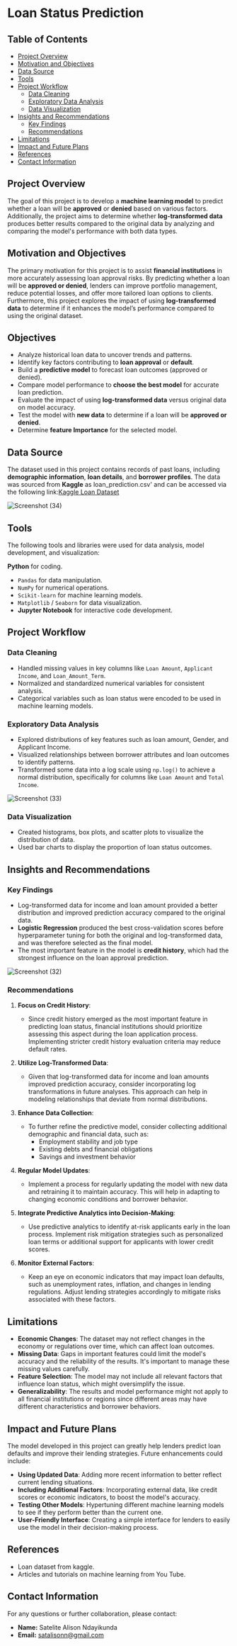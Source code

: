 # Loan Status Prediction

## Table of Contents
- [Project Overview](#project-overview)
- [Motivation and Objectives](#motivation-and-objectives)
- [Data Source](#data-source)
- [Tools](#tools)
- [Project Workflow](#project-workflow)
  - [Data Cleaning](#data-cleaning)
  - [Exploratory Data Analysis](#exploratory-data-analysis)
  - [Data Visualization](#data-visualization)
- [Insights and Recommendations](#insights-and-recommendations)
  - [Key Findings](#key-findings)
  - [Recommendations](#recommendations)
- [Limitations](#limitations)
- [Impact and Future Plans](#impact-and-future-plans)
- [References](#references)
- [Contact Information](#contact-information)


## Project Overview
The goal of this project is to develop a **machine learning model** to predict whether a loan will be **approved** or **denied** based on various factors. 
Additionally, the project aims to determine whether **log-transformed data** produces better results compared to the original data by analyzing and comparing the model's performance with both data types.


## Motivation and Objectives
The primary motivation for this project is to assist **financial institutions** in more accurately assessing loan approval risks. By predicting whether a loan will be **approved or denied**, lenders can improve portfolio management, reduce potential losses, and offer more tailored loan options to clients. 
Furthermore, this project explores the impact of using **log-transformed data** to determine if it enhances the model’s performance compared to using the original dataset.

## Objectives
- Analyze historical loan data to uncover trends and patterns.
- Identify key factors contributing to **loan approval** or **default**.
- Build a **predictive model** to forecast loan outcomes (approved or denied).
- Compare model performance to **choose the best model** for accurate loan prediction.
- Evaluate the impact of using **log-transformed data** versus original data on model accuracy.
- Test the model with **new data** to determine if a loan will be **approved or denied**.
- Determine **feature Importance** for the selected model.

## Data Source
The dataset used in this project contains records of past loans, including **demographic information**, **loan details**, and **borrower profiles**. The data was sourced from **Kaggle** as loan_prediction.csv' and can be accessed via the following link:[Kaggle Loan Dataset](https://www.kaggle.com/)

![Screenshot (34)](https://github.com/user-attachments/assets/8c3df74c-3ce1-41b1-bf34-2ba20c81d8ff)


## Tools
The following tools and libraries were used for data analysis, model development, and visualization:

**Python** for coding.
- `Pandas` for data manipulation.
- `NumPy` for numerical operations.
- `Scikit-learn` for machine learning models.
- `Matplotlib` / `Seaborn` for data visualization.
- **Jupyter Notebook** for interactive code development.


## Project Workflow

### Data Cleaning
- Handled missing values in key columns like `Loan Amount`, `Applicant Income`, and `Loan_Amount_Term`.
- Normalized and standardized numerical variables for consistent analysis.
- Categorical variables such as loan status were encoded to be used in machine learning models.

### Exploratory Data Analysis
- Explored distributions of key features such as loan amount, Gender, and Applicant Income.
- Visualized relationships between borrower attributes and loan outcomes to identify patterns.
- Transformed some data into a log scale using `np.log()` to achieve a normal distribution, specifically for columns like `Loan Amount` and `Total Income`.

![Screenshot (33)](https://github.com/user-attachments/assets/9a23153b-769d-42a4-a08a-a6ab4f7d89a2)

  
### Data Visualization
- Created histograms, box plots, and scatter plots to visualize the distribution of data.
- Used bar charts to display the proportion of loan status outcomes.

## Insights and Recommendations

### Key Findings

- Log-transformed data for income and loan amount provided a better distribution and improved prediction accuracy compared to the original data.
- **Logistic Regression** produced the best cross-validation scores before hyperparameter tuning for both the original and log-transformed data, and was therefore selected as the final model.
- The most important feature in the model is **credit history**, which had the strongest influence on the loan approval prediction.

![Screenshot (32)](https://github.com/user-attachments/assets/840453d6-e60d-4c44-9e7a-b38274f45147)


### Recommendations

1. **Focus on Credit History**:
   - Since credit history emerged as the most important feature in predicting loan status, financial institutions should prioritize assessing this aspect during the loan application process. Implementing stricter credit history evaluation criteria may reduce default rates.

2. **Utilize Log-Transformed Data**:
   - Given that log-transformed data for income and loan amounts improved prediction accuracy, consider incorporating log transformations in future analyses. This approach can help in modeling relationships that deviate from normal distributions.

3. **Enhance Data Collection**:
   - To further refine the predictive model, consider collecting additional demographic and financial data, such as:
     - Employment stability and job type
     - Existing debts and financial obligations
     - Savings and investment behavior

4. **Regular Model Updates**:
   - Implement a process for regularly updating the model with new data and retraining it to maintain accuracy. This will help in adapting to changing economic conditions and borrower behavior.

5. **Integrate Predictive Analytics into Decision-Making**:
   - Use predictive analytics to identify at-risk applicants early in the loan process. Implement risk mitigation strategies such as personalized loan terms or additional support for applicants with lower credit scores.

6. **Monitor External Factors**:
   - Keep an eye on economic indicators that may impact loan defaults, such as unemployment rates, inflation, and changes in lending regulations. Adjust lending strategies accordingly to mitigate risks associated with these factors.


## Limitations
- **Economic Changes**: The dataset may not reflect changes in the economy or regulations over time, which can affect loan outcomes.
- **Missing Data**: Gaps in important features could limit the model's accuracy and the reliability of the results. It's important to manage these missing values carefully.
- **Feature Selection**: The model may not include all relevant factors that influence loan status, which might oversimplify the issue.
- **Generalizability**: The results and model performance might not apply to all financial institutions or regions since different areas may have different characteristics and borrower behaviors.

## Impact and Future Plans
The model developed in this project can greatly help lenders predict loan defaults and improve their lending strategies. Future enhancements could include:
- **Using Updated Data**: Adding more recent information to better reflect current lending situations.
- **Including Additional Factors**: Incorporating external data, like credit scores or economic indicators, to boost the model's accuracy.
- **Testing Other Models**: Hypertuning different machine learning models to see if they perform better than the current one.
- **User-Friendly Interface**: Creating a simple interface for lenders to easily use the model in their decision-making process.

## References 
- Loan dataset from kaggle.
- Articles and tutorials on machine learning from You Tube.

## Contact Information
For any questions or further collaboration, please contact:
- **Name:** Satelite Alison Ndayikunda
- **Email:** [satalisonn@gmail.com](mailto:satalisonn@gmail.com)
